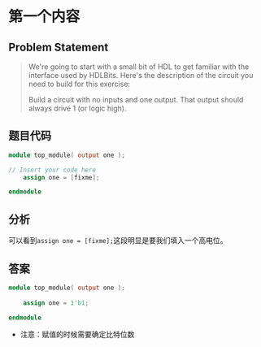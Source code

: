 # 第一个内容

## Problem Statement

>We're going to start with a small bit of HDL to get familiar with the interface used by HDLBits. Here's the description of the circuit you need to build for this exercise:
>
>Build a circuit with no inputs and one output. That output should always drive 1 (or logic high).

## 题目代码

```verilog
module top_module( output one );

// Insert your code here
    assign one = [fixme];

endmodule
```

## 分析

可以看到`assign one = [fixme];`这段明显是要我们填入一个高电位。

## 答案

```verilog
module top_module( output one );
	
	assign one = 1'b1;
	
endmodule
```

* 注意：赋值的时候需要确定比特位数